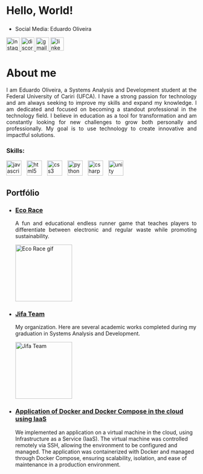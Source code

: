 <h1 align="left">Hello, World!</h1>

### 
* Social Media: Eduardo Oliveira
<div align="left">
  <a href="https://www.instagram.com/edu.ollvr/" target="_blank">
    <img src="https://img.shields.io/static/v1?message=Instagram&logo=instagram&label=&color=E4405F&logoColor=white&labelColor=&style=for-the-badge" height="35" alt="instagram logo"  />
  </a>
  <a href="https://discordapp.com/users/eduu4870" target="_blank">
    <img src="https://img.shields.io/static/v1?message=Discord&logo=discord&label=&color=7289DA&logoColor=white&labelColor=&style=for-the-badge" height="35" alt="discord logo"  />
  </a>
  <a href="mailto:eduardooliveira1469@gmail.com" target="_blank">
    <img src="https://img.shields.io/static/v1?message=Gmail&logo=gmail&label=&color=D14836&logoColor=white&labelColor=&style=for-the-badge" height="35" alt="gmail logo"  />
  </a>
  <a href="https://www.linkedin.com/in/eduardo-oliveira-87b390238/" target="_blank">
    <img src="https://img.shields.io/static/v1?message=LinkedIn&logo=linkedin&label=&color=0077B5&logoColor=white&labelColor=&style=for-the-badge" height="35" alt="linkedin logo"  />
  </a>
</div>

###
<h1 align="left">About me</h1>
<p style="text-align: justify;">I am Eduardo Oliveira, a Systems Analysis and Development student at the Federal University of Cariri (UFCA). I have a strong passion for technology and am always seeking to improve my skills and expand my knowledge. I am dedicated and focused on becoming a standout professional in the technology field. I believe in education as a tool for transformation and am constantly looking for new challenges to grow both personally and professionally. My goal is to use technology to create innovative and impactful solutions.</p>

### Skills:
<div align="left">
  <img src="https://cdn.jsdelivr.net/gh/devicons/devicon/icons/javascript/javascript-original.svg" height="40" alt="javascript logo" style="padding-right: 10px;"  />
  <img src="https://cdn.jsdelivr.net/gh/devicons/devicon/icons/html5/html5-original.svg" height="40" alt="html5 logo" style="padding-right: 10px;" />
  <img src="https://cdn.jsdelivr.net/gh/devicons/devicon/icons/css3/css3-original.svg" height="40" alt="css3 logo" style="padding-right: 10px;" />
  <img src="https://cdn.jsdelivr.net/gh/devicons/devicon/icons/python/python-original.svg" height="40" alt="python logo" style="padding-right: 10px;" />
  <img src="https://cdn.jsdelivr.net/gh/devicons/devicon/icons/csharp/csharp-original.svg" height="40" alt="csharp logo" style="padding-right: 10px;" />
  <img src="https://cdn.jsdelivr.net/gh/devicons/devicon/icons/unity/unity-original.svg" height="40" alt="unity logo" style="padding-right: 10px;" />
</div>

###
<h2 align="left">Portfólio</h2>
<ul>
  <li>
    <h3><a href="https://github.com/LabIsDu/Eco-Race">Eco Race</a></h3>
    <p style="text-align: justify;">A fun and educational endless runner game that teaches players to differentiate between electronic and regular waste while promoting sustainability.</p>
    <div align="left">
      <img height="150" src="https://i.giphy.com/media/v1.Y2lkPTc5MGI3NjExcHZ3bjM3MnR6M3hrYjBvZDEybzhmZDlqbGh2cjZ4ejV3OGxvd3Y3YSZlcD12MV9pbnRlcm5hbF9naWZfYnlfaWQmY3Q9Zw/T2kaAhj2XdL9ADzV4d/giphy.gif" alt="Eco Race gif"/>
    </div>
  </li>
  <li>
    <h3><a href="https://github.com/jifa-team">Jifa Team</a></h3>
    <p style="text-align: justify;">

My organization. Here are several academic works completed during my graduation in Systems Analysis and Development.</p>
  </li>
    <img height="150" src="https://github.com/user-attachments/assets/4889b13f-239e-4491-9fa3-80ab380df9dd" alt="Jifa Team"/>

  <li>
    <h3><a href="https://github.com/LabIsDu/Aplicacao-Iaas-Em-Nuvem">Application of Docker and Docker Compose in the cloud using IaaS</a></h3>
    <p style="text-align: justify;">

We implemented an application on a virtual machine in the cloud, using Infrastructure as a Service (IaaS). The virtual machine was controlled remotely via SSH, allowing the environment to be configured and managed. The application was containerized with Docker and managed through Docker Compose, ensuring scalability, isolation, and ease of maintenance in a production environment.</p>
  </li>
  

